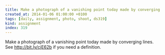 ```yaml
---
title: Make a photograph of a vanishing point today made by converging lines. See http - //bit.ly/cjE62b if you need a definition.
created_at: 2014-01-06 01:00:00 +0100
tags: [daily, assignment, photo, shoot, ds319]
kind: assignment
index: 319
---
```


Make a photograph of a vanishing point today made by converging lines. See http://bit.ly/cjE62b if you need a definition.

